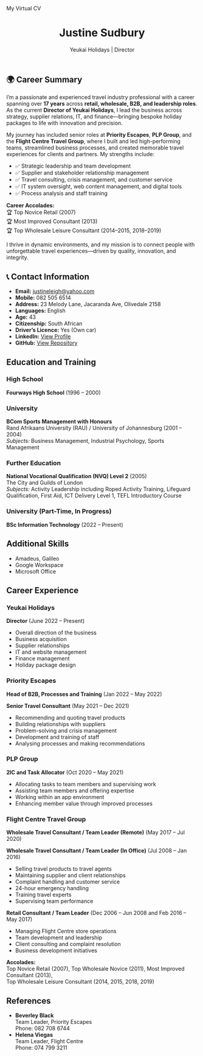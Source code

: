 <!DOCTYPE html>
<html lang="en">
<head>
  <meta charset="UTF-8" />
  <meta name="viewport" content="width=device-width, initial-scale=1.0" />
  My Virtual CV
  <link rel="stylesheet" href="style.css" />
</head>
<body>
  <header>
    <h1>Justine Sudbury</h1>
    <p>Yeukai Holidays | Director</p>
  </header>

  <section class="career-summary">
  <h2>🌍 Career Summary</h2>
  <p>
    I’m a passionate and experienced travel industry professional with a career spanning over <strong>17 years</strong> across <strong>retail, wholesale, B2B, and leadership roles</strong>. As the current <strong>Director of Yeukai Holidays</strong>, I lead the business across strategy, supplier relations, IT, and finance—bringing bespoke holiday packages to life with innovation and precision.
  </p>
  <p>
    My journey has included senior roles at <strong>Priority Escapes</strong>, <strong>PLP Group</strong>, and the <strong>Flight Centre Travel Group</strong>, where I built and led high-performing teams, streamlined business processes, and created memorable travel experiences for clients and partners. My strengths include:
  </p>
  <ul>
    <li>✅ Strategic leadership and team development</li>
    <li>✅ Supplier and stakeholder relationship management</li>
    <li>✅ Travel consulting, crisis management, and customer service</li>
    <li>✅ IT system oversight, web content management, and digital tools</li>
    <li>✅ Process analysis and staff training</li>
  </ul>
  <p>
    <strong>Career Accolades:</strong><br />
    🏆 Top Novice Retail (2007) <br />
    🏆 Most Improved Consultant (2013) <br />
    🏆 Top Wholesale Leisure Consultant (2014–2015, 2018–2019)
  </p>
  <p>
    I thrive in dynamic environments, and my mission is to connect people with unforgettable travel experiences—driven by quality, innovation, and integrity.
  </p>
</section>

<section class="contact-info">
  <h2>📞 Contact Information</h2>
  <ul>
    <li><strong>Email:</strong> <a href="mailto:justineleigh@yahoo.com">justineleigh@yahoo.com</a></li>
    <li><strong>Mobile:</strong> 082 505 6514</li>
    <li><strong>Address:</strong> 23 Melody Lane, Jacaranda Ave, Olivedale 2158</li>
    <li><strong>Languages:</strong> English</li>
    <li><strong>Age:</strong> 43</li>
    <li><strong>Citizenship:</strong> South African</li>
    <li><strong>Driver’s Licence:</strong> Yes (Own car)</li>
    <li><strong>LinkedIn:</strong> <a href="https://www.linkedin.com/in/justine-sudbury-1769bb4a" target="_blank">View Profile</a></li>
    <li><strong>GitHub:</strong> <a href="https://github.com/Justine-SUD/Virtual-CV" target="_blank">View Repository</a></li>
  </ul>
</section>

<section id="education-training">
  <h2>Education and Training</h2>

  <h3>High School</h3>
  <p><strong>Fourways High School</strong> (1996 – 2000)</p>

  <h3>University</h3>
  <p><strong>BCom Sports Management with Honours</strong><br>
  Rand Afrikaans University (RAU) / University of Johannesburg (2001 – 2004)<br>
  <em>Subjects:</em> Business Management, Industrial Psychology, Sports Management</p>

  <h3>Further Education</h3>
  <p><strong>National Vocational Qualification (NVQ) Level 2</strong> (2005)<br>
  The City and Guilds of London<br>
  <em>Subjects:</em> Activity Leadership including Roped Activity Training, Lifeguard Qualification, First Aid, ICT Delivery Level 1, TEFL Introductory Course</p>

  <h3>University (Part-Time, In Progress)</h3>
  <p><strong>BSc Information Technology</strong> (2022 – Present)</p>
</section>

<section id="additional-skills">
  <h2>Additional Skills</h2>
  <ul>
    <li>Amadeus, Galileo</li>
    <li>Google Workspace</li>
    <li>Microsoft Office</li>
  </ul>
</section>

<section id="career-experience">
  <h2>Career Experience</h2>

  <h3>Yeukai Holidays</h3>
  <p><strong>Director</strong> (June 2022 – Present)</p>
  <ul>
    <li>Overall direction of the business</li>
    <li>Business acquisition</li>
    <li>Supplier relationships</li>
    <li>IT and website management</li>
    <li>Finance management</li>
    <li>Holiday package design</li>
  </ul>

  <h3>Priority Escapes</h3>
  <p><strong>Head of B2B, Processes and Training</strong> (Jan 2022 – May 2022)</p>
  <p><strong>Senior Travel Consultant</strong> (May 2021 – Dec 2021)</p>
  <ul>
    <li>Recommending and quoting travel products</li>
    <li>Building relationships with suppliers</li>
    <li>Problem-solving and crisis management</li>
    <li>Development and training of staff</li>
    <li>Analysing processes and making recommendations</li>
  </ul>

  <h3>PLP Group</h3>
  <p><strong>2IC and Task Allocator</strong> (Oct 2020 – May 2021)</p>
  <ul>
    <li>Allocating tasks to team members and supervising work</li>
    <li>Assisting team members and offering expertise</li>
    <li>Working within an app environment</li>
    <li>Enhancing member value through improved processes</li>
  </ul>

  <h3>Flight Centre Travel Group</h3>
  <p><strong>Wholesale Travel Consultant / Team Leader (Remote)</strong> (May 2017 – Jul 2020)</p>
  <p><strong>Wholesale Travel Consultant / Team Leader (In Office)</strong> (Jul 2008 – Jan 2016)</p>
  <ul>
    <li>Selling travel products to travel agents</li>
    <li>Maintaining supplier and client relationships</li>
    <li>Complaint handling and customer service</li>
    <li>24-hour emergency handling</li>
    <li>Training travel experts</li>
    <li>Supervising team performance</li>
  </ul>

  <p><strong>Retail Consultant / Team Leader</strong> (Dec 2006 – Jun 2008 and Feb 2016 – May 2017)</p>
  <ul>
    <li>Managing Flight Centre store operations</li>
    <li>Team development and leadership</li>
    <li>Client consulting and complaint resolution</li>
    <li>Business development initiatives</li>
  </ul>

  <p><strong>Accolades:</strong><br>
    Top Novice Retail (2007), Top Wholesale Novice (2011), Most Improved Consultant (2013),<br>
    Top Wholesale Leisure Consultant (2014, 2015, 2018, 2019)
  </p>
</section>

<section id="references">
  <h2>References</h2>
  <ul>
    <li>
      <strong>Beverley Black</strong><br>
      Team Leader, Priority Escapes<br>
      Phone: 082 708 6744
    </li>
    <li>
      <strong>Helena Viegas</strong><br>
      Team Leader, Flight Centre<br>
      Phone: 074 799 3211
    </li>
  </ul>
</section>
